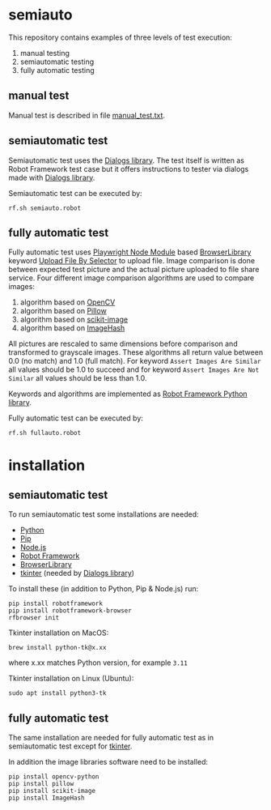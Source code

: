 # semiauto
This repository contains examples of three levels of test execution:

1) manual testing
2) semiautomatic testing
3) fully automatic testing

## manual test
Manual test is described in file [manual_test.txt](https://github.com/HiddenTrail/semiauto/blob/main/manual_test.txt).

## semiautomatic test
Semiautomatic test uses the [Dialogs library](https://robotframework.org/robotframework/latest/libraries/Dialogs.html).
The test itself is written as Robot Framework test case but it offers instructions to tester via dialogs made with [Dialogs library](https://robotframework.org/robotframework/latest/libraries/Dialogs.html).

Semiautomatic test can be executed by:
```
rf.sh semiauto.robot
```

## fully automatic test
Fully automatic test uses [Playwright Node Module](https://github.com/microsoft/playwright) based [BrowserLibrary](https://github.com/MarketSquare/robotframework-browser) keyword [Upload File By Selector](https://marketsquare.github.io/robotframework-browser/Browser.html#Upload%20File%20By%20Selector) to upload file.
Image comparison is done between expected test picture and the actual picture uploaded to file share service. Four different image comparison algorithms are used to compare images:
1) algorithm based on [OpenCV](https://opencv.org/)
2) algorithm based on [Pillow](https://python-pillow.org/)
3) algorithm based on [scikit-image](https://scikit-image.org/)
4) algorithm based on [ImageHash](https://github.com/JohannesBuchner/imagehash)

All pictures are rescaled to same dimensions before comparison and transformed to grayscale images.
These algorithms all return value between 0.0 (no match) and 1.0 (full match). 
For keyword `Assert Images Are Similar` all values should be 1.0 to succeed and for keyword `Assert Images Are Not Similar` all values should be less than 1.0.

Keywords and algorithms are implemented as [Robot Framework Python library](https://github.com/HiddenTrail/semiauto/blob/main/libs/ImageSimilarityLibrary.py).

Fully automatic test can be executed by:
```
rf.sh fullauto.robot
```

# installation
## semiautomatic test
To run semiautomatic test some installations are needed:
+ [Python](https://www.python.org/)
+ [Pip](https://pip.pypa.io/en/stable/)
+ [Node.js](https://nodejs.org/en)
+ [Robot Framework](https://robotframework.org/)
+ [BrowserLibrary](https://github.com/MarketSquare/robotframework-browser)
+ [tkinter](https://docs.python.org/3/library/tkinter.html) (needed by [Dialogs library](https://robotframework.org/robotframework/latest/libraries/Dialogs.html))

To install these (in addition to Python, Pip & Node.js) run:
```
pip install robotframework
pip install robotframework-browser
rfbrowser init
```
Tkinter installation on MacOS:
```
brew install python-tk@x.xx
```
where x.xx matches Python version, for example `3.11`

Tkinter installation on Linux (Ubuntu):
```
sudo apt install python3-tk
```

## fully automatic test
The same installation are needed for fully automatic test as in semiautomatic test except for [tkinter](https://docs.python.org/3/library/tkinter.html).

In addition the image libraries software need to be installed:
```
pip install opencv-python
pip install pillow
pip install scikit-image
pip install ImageHash
```
